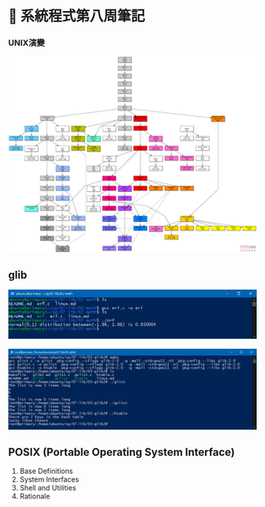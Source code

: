 # :memo: 系統程式第八周筆記
### UNIX演變
<img src = './unix.gif'>

## glib 
<img src = './erf.PNG'>
<br><br>
<img src = './list.PNG'>

## POSIX (Portable Operating System Interface)
1. Base Definitions
2. System Interfaces
3. Shell and Utilities
4. Rationale